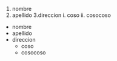 1. nombre
2. apellido
3.direccion
  i. coso
  ii. cosocoso
  
- nombre
- apellido
- direccion
  - coso
  - cosocoso

